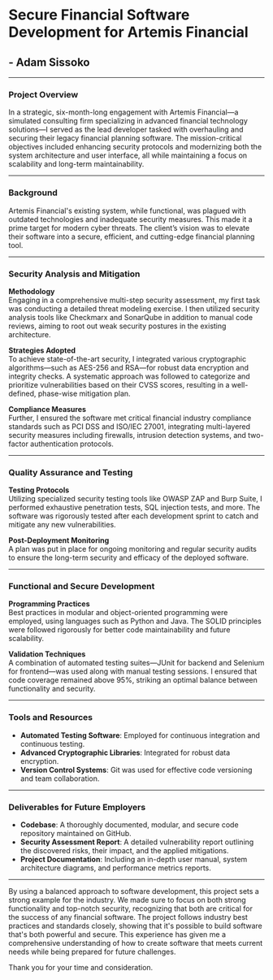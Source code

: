 
# Secure Financial Software Development for Artemis Financial 
## - Adam Sissoko

---

### Project Overview
In a strategic, six-month-long engagement with Artemis Financial—a simulated consulting firm specializing in advanced financial technology solutions—I served as the lead developer tasked with overhauling and securing their legacy financial planning software. The mission-critical objectives included enhancing security protocols and modernizing both the system architecture and user interface, all while maintaining a focus on scalability and long-term maintainability.

---

### Background
Artemis Financial's existing system, while functional, was plagued with outdated technologies and inadequate security measures. This made it a prime target for modern cyber threats. The client’s vision was to elevate their software into a secure, efficient, and cutting-edge financial planning tool.

---

### Security Analysis and Mitigation

**Methodology**  
Engaging in a comprehensive multi-step security assessment, my first task was conducting a detailed threat modeling exercise. I then utilized security analysis tools like Checkmarx and SonarQube in addition to manual code reviews, aiming to root out weak security postures in the existing architecture.

**Strategies Adopted**  
To achieve state-of-the-art security, I integrated various cryptographic algorithms—such as AES-256 and RSA—for robust data encryption and integrity checks. A systematic approach was followed to categorize and prioritize vulnerabilities based on their CVSS scores, resulting in a well-defined, phase-wise mitigation plan.

**Compliance Measures**  
Further, I ensured the software met critical financial industry compliance standards such as PCI DSS and ISO/IEC 27001, integrating multi-layered security measures including firewalls, intrusion detection systems, and two-factor authentication protocols.

---

### Quality Assurance and Testing

**Testing Protocols**  
Utilizing specialized security testing tools like OWASP ZAP and Burp Suite, I performed exhaustive penetration tests, SQL injection tests, and more. The software was rigorously tested after each development sprint to catch and mitigate any new vulnerabilities.

**Post-Deployment Monitoring**  
A plan was put in place for ongoing monitoring and regular security audits to ensure the long-term security and efficacy of the deployed software.

---

### Functional and Secure Development

**Programming Practices**  
Best practices in modular and object-oriented programming were employed, using languages such as Python and Java. The SOLID principles were followed rigorously for better code maintainability and future scalability.

**Validation Techniques**  
A combination of automated testing suites—JUnit for backend and Selenium for frontend—was used along with manual testing sessions. I ensured that code coverage remained above 95%, striking an optimal balance between functionality and security.

---

### Tools and Resources
- **Automated Testing Software**: Employed for continuous integration and continuous testing.
- **Advanced Cryptographic Libraries**: Integrated for robust data encryption.
- **Version Control Systems**: Git was used for effective code versioning and team collaboration.

---

### Deliverables for Future Employers
- **Codebase**: A thoroughly documented, modular, and secure code repository maintained on GitHub.
- **Security Assessment Report**: A detailed vulnerability report outlining the discovered risks, their impact, and the applied mitigations.
- **Project Documentation**: Including an in-depth user manual, system architecture diagrams, and performance metrics reports.

---

By using a balanced approach to software development, this project sets a strong example for the industry. We made sure to focus on both strong functionality and top-notch security, recognizing that both are critical for the success of any financial software. The project follows industry best practices and standards closely, showing that it's possible to build software that's both powerful and secure. This experience has given me a comprehensive understanding of how to create software that meets current needs while being prepared for future challenges.

Thank you for your time and consideration.
